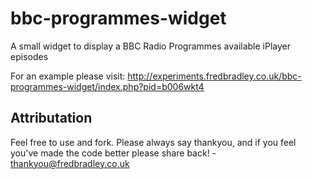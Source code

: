 bbc-programmes-widget
=====================

A small widget to display a BBC Radio Programmes available iPlayer episodes

For an example please visit: http://experiments.fredbradley.co.uk/bbc-programmes-widget/index.php?pid=b006wkt4

## Attributation ##
Feel free to use and fork. Please always say thankyou, and if you feel you've made the code better please share back! - thankyou@fredbradley.co.uk

